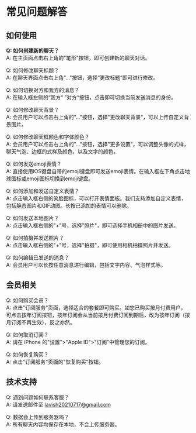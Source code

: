 # 常见问题解答

## 如何使用

**Q: 如何创建新的聊天？<br>**
A: 在主页面点击右上角的"笔形"按钮，即可创建新的聊天对话。

Q: 如何修改聊天标题？<br>
A: 在聊天界面点击右上角"..."按钮，选择“更改标题”即可进行修改。

Q: 如何切换对方和我方的消息？<br>
A: 在输入框左侧的“我方“ ”对方“按钮，点击即可切换当前发送消息的身份。

Q: 如何修改聊天背景？<br>
A: 会员用户可以点击右上角的"..."按钮，选择"更改聊天背景"，可以上传自定义背景图片。

Q: 如何修改聊天框颜色和字体颜色？<br>
A: 会员用户可以点击右上角的"..."按钮，选择"更多设置"，可以调整头像的式样，聊天气泡、边框的式样及颜色，以及文字的颜色。

Q: 如何发送emoji表情？<br>
A: 直接使用iOS键盘自带的emoji键盘即可发送emoji表情。在输入框左下角点击地球图标或emoji图标切换到emoji键盘。

Q: 如何添加和发送自定义表情？<br>
A: 点击输入框右侧的笑脸图标，可以打开表情面板。我们支持添加自定义表情，包括静态图片和GIF动图。长按已添加的表情可以删除。

Q: 如何发送本地图片？<br>
A: 点击输入框右侧的"+"号，选择"照片"，即可选择手机相册中的图片发送。

Q: 如何拍摄并发送照片？<br>
A: 点击输入框右侧的"+"号，选择"拍摄"，即可使用相机拍摄照片并发送。

Q: 如何编辑已发送的消息？<br>
A: 会员用户可以长按任意消息进行编辑，包括文字内容、气泡样式等。

## 会员相关

Q: 如何购买会员？<br>
A: 点击"订阅服务"页面，选择适合的套餐即可购买。如您已购买按月付费用户，可点击按年订阅按钮，按年订阅会从当前按月付费订阅到期后，改为按年订阅（按月订阅不再生效），反之亦然。

Q: 如何取消订阅？<br>
A: 请在 iPhone 的"设置">"Apple ID">"订阅"中管理您的订阅。

Q: 如何恢复购买？<br>
A: 点击"订阅服务"页面的"恢复购买"按钮。

## 技术支持

Q: 遇到问题如何联系客服？<br>
A: 请发送邮件至 lavish20210717@gmail.com

Q: 数据会上传到服务器吗？<br>
A: 所有聊天内容均保存在本地，不会上传服务器。
